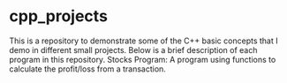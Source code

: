 # cpp_projects
This is a repository to demonstrate some of the C++ basic concepts that I demo in different small projects. 
Below is a brief description of each program in this repository.
Stocks Program: A program using functions to calculate the profit/loss from a transaction.
